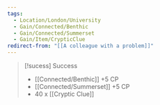 ```yaml
---
tags:
  - Location/London/University
  - Gain/Connected/Benthic
  - Gain/Connected/Summerset
  - Gain/Item/CrypticClue
redirect-from: "[[A colleague with a problem]]"
---
```





> [!sucess] Success 
> - [[Connected/Benthic]] +5 CP
> - [[Connected/Summerset]] +5 CP
> -  40 x [[Cryptic Clue]]

